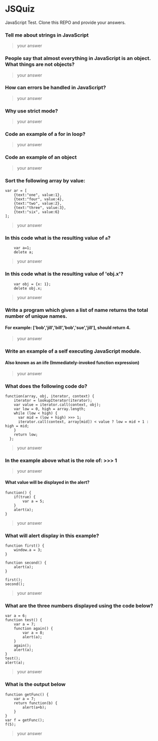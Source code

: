 # JSQuiz

JavaScript Test.  Clone this REPO and provide your answers.

### Tell me about strings in JavaScript
> your answer

### People say that almost everything in JavaScript is an object. What things are not objects?
> your answer

### How can errors be handled in JavaScript?
> your answer

### Why use strict mode?
> your answer

### Code an example of a for in loop?
> your answer

### Code an example of an object
> your answer

### Sort the following array by value:
```
var ar = [
    {text:"one", value:1},
    {text:"four", value:4},
    {text:"two", value:2},
    {text:"three", value:3},
    {text:"six", value:6}
];
```
> your answer

### In this code what is the resulting value of `a`?
```
    var a=1;
    delete a;
```    
> your answer

### In this code what is the resulting value of 'obj.x'?
```
	var obj = {x: 1};
	delete obj.x;
```
> your answer

### Write a program which given a list of name returns the total number of unique names.
#### For example: ['bob','jill','bill','bob','sue','jill'], should return 4.
> your answer

### Write an example of a self executing JavaScript module.
#### Also known as an iife (Immediately-invoked function expression)
> your answer

### What does the following code do?

```
function(array, obj, iterator, context) {
    iterator = lookupIterator(iterator);
    var value = iterator.call(context, obj);
    var low = 0, high = array.length;
    while (low < high) {
      var mid = (low + high) >>> 1;
      iterator.call(context, array[mid]) < value ? low = mid + 1 : high = mid;
    }
    return low;
  };
```
> your answer

### In the example above what is the role of: >>> 1
> your answer

#### What value will be displayed in the alert?

```
function() {
    if(true) {
        var a = 5;
    }
    alert(a);
}
```
> your answer

### What will alert display in this example?

```
function first() {
    window.a = 3;
}

function second() {
    alert(a);
}

first();
second();
```
> your answer

### What are the three numbers displayed using the code below?

```
var a = 6;
function test() {
    var a = 7;
    function again() {
        var a = 8;
        alert(a);
    }
    again();
    alert(a);
}
test();
​alert(a);​
```
> your answer

### What is the output below
```
function getFunc() {
    var a = 7;
    return function(b) {
        alert(a+b);
    }
}
var f = getFunc();
f(5);
```
> your answer
